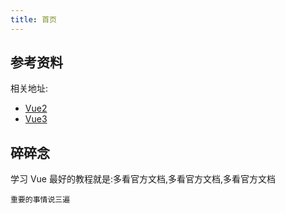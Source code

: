 ```yaml
---
title: 首页
---
```


## 参考资料

相关地址:

- [Vue2 ](https://cn.vuejs.org/)
- [Vue3 ](https://v3.cn.vuejs.org/)

## 碎碎念

学习 Vue 最好的教程就是:多看官方文档,多看官方文档,多看官方文档

`重要的事情说三遍`
